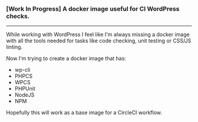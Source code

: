 ### [Work In Progress] A docker image useful for CI WordPress checks.
-----------------
While working with WordPress I feel like I'm always missing a docker image with all the tools needed for tasks like code checking, unit testing or CSS/JS linting.

Now I'm trying to create a docker image that has:
- wp-cli
- PHPCS
- WPCS
- PHPUnit
- NodeJS
- NPM

Hopefully this will work as a base image for a CircleCI workflow.
